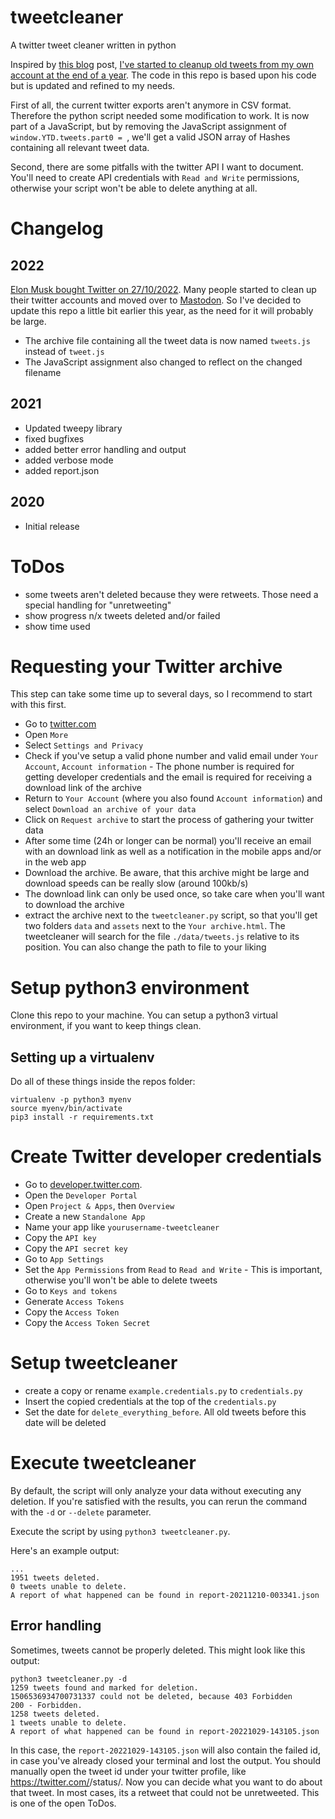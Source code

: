 # tweetcleaner
A twitter tweet cleaner written in python

Inspired by [this blog](https://pushpullfork.com/i-deleted-tweets/) post, [I've started to cleanup old tweets from my own account at the end of a year](https://centurio.net/2019/01/01/howto-mass-delete-old-tweets-on-twitter/). The code in this repo is based upon his code but is updated and refined to my needs.

First of all, the current twitter exports aren't anymore in CSV format. Therefore the python script needed some modification to work. It is now part of a JavaScript, but by removing the JavaScript assignment of `window.YTD.tweets.part0 = `, we'll get a valid JSON array of Hashes containing all relevant tweet data.

Second, there are some pitfalls with the twitter API I want to document. You'll need to create API credentials with `Read and Write` permissions, otherwise your script won't be able to delete anything at all.

# Changelog

## 2022
[Elon Musk bought Twitter on 27/10/2022](https://en.wikipedia.org/wiki/Acquisition_of_Twitter_by_Elon_Musk). Many people started to clean up their twitter accounts and moved over to [Mastodon](https://en.wikipedia.org/wiki/Mastodon_(software)). So I've decided to update this repo a little bit earlier this year, as the need for it will probably be large.

* The archive file containing all the tweet data is now named `tweets.js` instead of `tweet.js`
* The JavaScript assignment also changed to reflect on the changed filename

## 2021
* Updated tweepy library
* fixed bugfixes
* added better error handling and output
* added verbose mode
* added report.json

## 2020
* Initial release

# ToDos
* some tweets aren't deleted because they were retweets. Those need a special handling for "unretweeting"
* show progress n/x tweets deleted and/or failed
* show time used

# Requesting your Twitter archive
This step can take some time up to several days, so I recommend to start with this first.
* Go to [twitter.com](https://twitter.com)
* Open `More`
* Select `Settings and Privacy`
* Check if you've setup a valid phone number and valid email under `Your Account`, `Account information` - The phone number is required for getting developer credentials and the email is required for receiving a download link of the archive
* Return to `Your Account` (where you also found `Account information`) and select `Download an archive of your data`
* Click on `Request archive` to start the process of gathering your twitter data
* After some time (24h or longer can be normal) you'll receive an email with an download link as well as a notification in the mobile apps and/or in the web app
* Download the archive. Be aware, that this archive might be large and download speeds can be really slow (around 100kb/s)
* The download link can only be used once, so take care when you'll want to download the archive
* extract the archive next to the `tweetcleaner.py` script, so that you'll get two folders `data` and `assets` next to the `Your archive.html`. The tweetcleaner will search for the file `./data/tweets.js` relative to its position. You can also change the path to file to your liking

# Setup python3 environment
Clone this repo to your machine. You can setup a python3 virtual environment, if you want to keep things clean.

## Setting up a virtualenv
Do all of these things inside the repos folder:
```
virtualenv -p python3 myenv
source myenv/bin/activate
pip3 install -r requirements.txt
```

# Create Twitter developer credentials
* Go to [developer.twitter.com](https://developer.twitter.com).
* Open the `Developer Portal`
* Open `Project & Apps`, then `Overview`
* Create a new `Standalone App`
* Name your app like `yourusername-tweetcleaner`
* Copy the `API key`
* Copy the `API secret key`
* Go to `App Settings`
* Set the `App Permissions` from `Read` to `Read and Write` - This is important, otherwise you'll won't be able to delete tweets
* Go to `Keys and tokens`
* Generate `Access Tokens`
* Copy the `Access Token`
* Copy the `Access Token Secret`

# Setup tweetcleaner
* create a copy or rename `example.credentials.py` to `credentials.py`
* Insert the copied credentials at the top of the `credentials.py`
* Set the date for `delete_everything_before`. All old tweets before this date will be deleted 

# Execute tweetcleaner
By default, the script will only analyze your data without executing any deletion. If you're satisfied with the results, you can rerun the command with the `-d` or `--delete` parameter.

Execute the script by using `python3 tweetcleaner.py`.

Here's an example output:

```
...
1951 tweets deleted.
0 tweets unable to delete.
A report of what happened can be found in report-20211210-003341.json
```

## Error handling
Sometimes, tweets cannot be properly deleted. This might look like this output:

```
python3 tweetcleaner.py -d
1259 tweets found and marked for deletion.
1506536934700731337 could not be deleted, because 403 Forbidden
200 - Forbidden.
1258 tweets deleted.
1 tweets unable to delete.
A report of what happened can be found in report-20221029-143105.json
```

In this case, the `report-20221029-143105.json` will also contain the failed id, in case you've already closed your terminal and lost the output. You should manually open the tweet id under your twitter profile, like https://twitter.com/<twittername>/status/<tweetIDthatFailed>. Now you can decide what you want to do about that tweet. In most cases, its a retweet that could not be unretweeted. This is one of the open ToDos.
